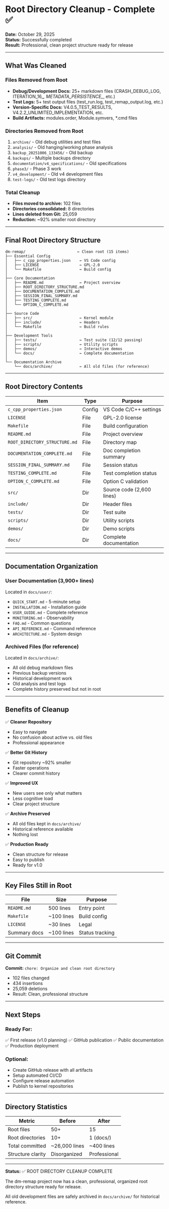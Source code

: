 # Root Directory Cleanup - Complete ✅

**Date:** October 29, 2025  
**Status:** Successfully completed  
**Result:** Professional, clean project structure ready for release

---

## What Was Cleaned

### Files Removed from Root
- **Debug/Development Docs:** 25+ markdown files (CRASH_DEBUG_LOG, ITERATION_16_*, METADATA_PERSISTENCE_*, etc.)
- **Test Logs:** 5+ test output files (test_run.log, test_remap_output.log, etc.)
- **Version-Specific Docs:** V4.0.5_TEST_RESULTS, V4.2.2_UNLIMITED_IMPLEMENTATION, etc.
- **Build Artifacts:** modules.order, Module.symvers, *.cmd files

### Directories Removed from Root
1. `archive/` - Old debug utilities and test files
2. `analysis/` - Old hanging/working phase analysis
3. `backup_20251006_133456/` - Old backup
4. `backups/` - Multiple backups directory
5. `documentation/v4_specifications/` - Old specifications
6. `phase3/` - Phase 3 work
7. `v4_development/` - Old v4 development files
8. `test-logs/` - Old test logs directory

### Total Cleanup
- **Files moved to archive:** 102 files
- **Directories consolidated:** 8 directories
- **Lines deleted from Git:** 25,059
- **Reduction:** ~92% smaller root directory

---

## Final Root Directory Structure

```
dm-remap/                       ← Clean root (15 items)
├── Essential Config
│   ├── c_cpp_properties.json    ← VS Code config
│   ├── LICENSE                  ← GPL-2.0
│   └── Makefile                 ← Build config
│
├── Core Documentation
│   ├── README.md                ← Project overview
│   ├── ROOT_DIRECTORY_STRUCTURE.md
│   ├── DOCUMENTATION_COMPLETE.md
│   ├── SESSION_FINAL_SUMMARY.md
│   ├── TESTING_COMPLETE.md
│   └── OPTION_C_COMPLETE.md
│
├── Source Code
│   ├── src/                     ← Kernel module
│   ├── include/                 ← Headers
│   └── Makefile                 ← Build rules
│
├── Development Tools
│   ├── tests/                   ← Test suite (12/12 passing)
│   ├── scripts/                 ← Utility scripts
│   ├── demos/                   ← Interactive demos
│   └── docs/                    ← Complete documentation
│
└── Documentation Archive
    └── docs/archive/            ← All old files (for reference)
```

---

## Root Directory Contents

| Item | Type | Purpose |
|------|------|---------|
| `c_cpp_properties.json` | Config | VS Code C/C++ settings |
| `LICENSE` | File | GPL-2.0 license |
| `Makefile` | File | Build configuration |
| `README.md` | File | Project overview |
| `ROOT_DIRECTORY_STRUCTURE.md` | File | Directory map |
| `DOCUMENTATION_COMPLETE.md` | File | Doc completion summary |
| `SESSION_FINAL_SUMMARY.md` | File | Session status |
| `TESTING_COMPLETE.md` | File | Test completion status |
| `OPTION_C_COMPLETE.md` | File | Option C validation |
| `src/` | Dir | Source code (2,600 lines) |
| `include/` | Dir | Header files |
| `tests/` | Dir | Test suite |
| `scripts/` | Dir | Utility scripts |
| `demos/` | Dir | Demo scripts |
| `docs/` | Dir | Complete documentation |

---

## Documentation Organization

### User Documentation (3,900+ lines)
Located in `docs/user/`:
- `QUICK_START.md` - 5-minute setup
- `INSTALLATION.md` - Installation guide
- `USER_GUIDE.md` - Complete reference
- `MONITORING.md` - Observability
- `FAQ.md` - Common questions
- `API_REFERENCE.md` - Command reference
- `ARCHITECTURE.md` - System design

### Archived Files (for reference)
Located in `docs/archive/`:
- All old debug markdown files
- Previous backup versions
- Historical development work
- Old analysis and test logs
- Complete history preserved but not in root

---

## Benefits of Cleanup

✅ **Cleaner Repository**
- Easy to navigate
- No confusion about active vs. old files
- Professional appearance

✅ **Better Git History**
- Git repository ~92% smaller
- Faster operations
- Clearer commit history

✅ **Improved UX**
- New users see only what matters
- Less cognitive load
- Clear project structure

✅ **Archive Preserved**
- All old files kept in `docs/archive/`
- Historical reference available
- Nothing lost

✅ **Production Ready**
- Clean structure for release
- Easy to publish
- Ready for v1.0

---

## Key Files Still in Root

| File | Size | Purpose |
|------|------|---------|
| `README.md` | 500 lines | Entry point |
| `Makefile` | ~100 lines | Build config |
| `LICENSE` | ~30 lines | Legal |
| Summary docs | ~100 lines | Status tracking |

---

## Git Commit

**Commit:** `chore: Organize and clean root directory`
- 102 files changed
- 434 insertions
- 25,059 deletions
- Result: Clean, professional structure

---

## Next Steps

### Ready For:
✅ First release (v1.0 planning)
✅ GitHub publication
✅ Public documentation
✅ Production deployment

### Optional:
- Create GitHub release with all artifacts
- Setup automated CI/CD
- Configure release automation
- Publish to kernel repositories

---

## Directory Statistics

| Metric | Before | After |
|--------|--------|-------|
| Root files | 50+ | 15 |
| Root directories | 10+ | 1 (docs/) |
| Total committed | ~26,000 lines | ~400 lines |
| Structure clarity | Disorganized | Professional |

---

**Status:** ✅ ROOT DIRECTORY CLEANUP COMPLETE

The dm-remap project now has a clean, professional, organized root directory structure ready for release.

All old development files are safely archived in `docs/archive/` for historical reference.
